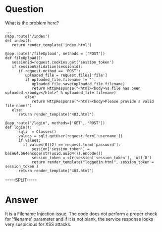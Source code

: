# Question
 
What is the problem here?
 
```
...
@app.route('/index')
def index():
   return render_template('index.html')
	
@app.route('/fileUpload', methods = ['POST'])
def fileUpload():
   sessionid=request.cookies.get('session_token')
   if sessionValidation(sessionid):
      if request.method == 'POST':
         uploaded_file = request.files['file']
         if uploaded_file.filename != '':
            uploaded_file.save(uploaded_file.filename)
            return HttpResponse("<html><body>%s file has been uploaded.</body></html>" % uploaded_file.filename)
         else:
            return HttpResponse("<html><body>Please provide a valid file name!")
   else:
      return render_template("403.html")

@app.route("/login", methods=['GET', 'POST'])
def login():
      sqli  = Classes()
      values = sqli.getUser(request.form['username'])
      if values:
        if values[0][2] == request.form['password']:
            session['session_token'] = base64.b64encode(str(uuid.uuid4()).encode())
            session_token = str(session['session_token'], 'utf-8')
            return render_template("loggedin.html", session_token = session_token )
      return render_template("403.html")
```
 
-----SPLIT-----
 
# Answer

It is a Filename Injection issue. The code does not perform a proper check for 'filename' parameter and if it is not blank, the service response looks very suspicious for XSS attacks.